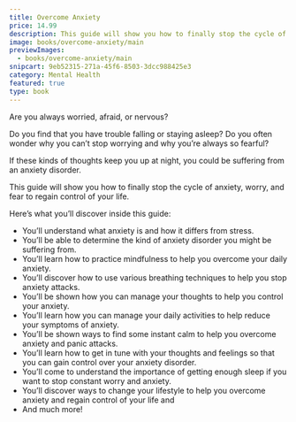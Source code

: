 ```yaml
---
title: Overcome Anxiety
price: 14.99
description: This guide will show you how to finally stop the cycle of anxiety, worry, and fear to regain control of your life.
image: books/overcome-anxiety/main
previewImages:
  - books/overcome-anxiety/main
snipcart: 9eb52315-271a-45f6-8503-3dcc988425e3
category: Mental Health
featured: true
type: book
---
```


Are you always worried, afraid, or nervous?

Do you find that you have trouble falling or staying asleep? Do you often wonder why you can’t stop worrying and why you’re always so fearful?

If these kinds of thoughts keep you up at night, you could be suffering from an anxiety disorder.

This guide will show you how to finally stop the cycle of anxiety, worry, and fear to regain control of your life.

Here’s what you’ll discover inside this guide:

- You’ll understand what anxiety is and how it differs from stress.
- You’ll be able to determine the kind of anxiety disorder you might be suffering from.
- You’ll learn how to practice mindfulness to help you overcome your daily anxiety.
- You’ll discover how to use various breathing techniques to help you stop anxiety attacks.
- You’ll be shown how you can manage your thoughts to help you control your anxiety.
- You’ll learn how you can manage your daily activities to help reduce your symptoms of anxiety.
- You’ll be shown ways to find some instant calm to help you overcome anxiety and panic attacks.
- You’ll learn how to get in tune with your thoughts and feelings so that you can gain control over your anxiety disorder.
- You’ll come to understand the importance of getting enough sleep if you want to stop constant worry and anxiety.
- You’ll discover ways to change your lifestyle to help you overcome anxiety and regain control of your life and
- And much more!
